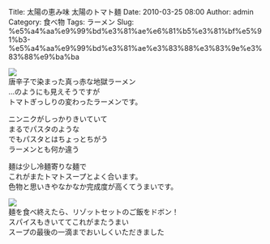 Title: 太陽の恵み味 太陽のトマト麺
Date: 2010-03-25 08:00
Author: admin
Category: 食べ物
Tags: ラーメン
Slug: %e5%a4%aa%e9%99%bd%e3%81%ae%e6%81%b5%e3%81%bf%e5%91%b3-%e5%a4%aa%e9%99%bd%e3%81%ae%e3%83%88%e3%83%9e%e3%83%88%e9%ba%ba

[![](http://farm3.static.flickr.com/2770/4449017533_c0e4f17931_m.jpg)](http://www.flickr.com/photos/46200029@N06/4449017533/)  
唐辛子で染まった真っ赤な地獄ラーメン  
…のようにも見えそうですが  
トマトぎっしりの変わったラーメンです。

ニンニクがしっかりきいていて  
まるでパスタのような  
でもパスタとはちょっとちがう  
ラーメンとも何か違う

麺は少し冷麺寄りな麺で  
これがまたトマトスープとよく合います。  
色物と思いきやなかなか完成度が高くてうまいです。

[![](http://farm5.static.flickr.com/4069/4449017957_62df42846e_m.jpg)](http://www.flickr.com/photos/46200029@N06/4449017957/)  
麺を食べ終えたら、リゾットセットのご飯をドボン！  
スパイスもきいててこれがまたうまい  
スープの最後の一滴までおいしくいただきました
